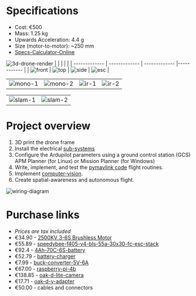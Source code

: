 # Specifications
* Cost: €500
* Mass: 1.25 kg
* Upwards Acceleration: 4.4 g
* Size (motor-to-motor): ~250 mm
* [Specs-Calculator-Online](https://ecalc.ch/xcoptercalc.php)

![3d-drone-render](https://github.com/MichaelThamm/autonomous-drone/blob/main/mechanical-design/3d-render.png)
|  |  |  |  |
| ------------- | ------------- | ------------- |------------ | 
| ![front](https://github.com/MichaelThamm/autonomous-drone/blob/main/documentation/Camera.png)  | ![top](https://github.com/MichaelThamm/autonomous-drone/blob/main/documentation/Top.png)  | ![side](https://github.com/MichaelThamm/autonomous-drone/blob/main/documentation/Side.png) | ![esc](https://github.com/MichaelThamm/autonomous-drone/blob/main/documentation/ESC.png) |

|  |  |  |  |
| ------------- | ------------- | ------------- |------------ | 
| ![mono-1](https://github.com/MichaelThamm/autonomous-drone/blob/main/documentation/image-recognition-mono-1.png)  | ![mono-2](https://github.com/MichaelThamm/autonomous-drone/blob/main/documentation/image-recognition-mono-2.png)  | ![ir-1](https://github.com/MichaelThamm/autonomous-drone/blob/main/documentation/image-recognition-ir-1.png) | ![ir-2](https://github.com/MichaelThamm/autonomous-drone/blob/main/documentation/image-recognition-ir-2.png) |

|  |  | 
| ------------- | ------------ | 
| ![slam-1](https://github.com/MichaelThamm/autonomous-drone/blob/main/documentation/depthai-slam-1.png)  | ![slam-2](https://github.com/MichaelThamm/autonomous-drone/blob/main/documentation/depthai-slam-2.png)  |

# Project overview
1. 3D print the drone frame
2. Install the electrical [sub-systems](https://github.com/MichaelThamm/drone-project/tree/main/sub-systems)
3. Configure the Ardupilot parameters using a ground control station (GCS) APM Planner (for Linux) or Mission Planner (for Windows)
4. Write, implement, and test the [pymavlink code]([https://github.com/MichaelThamm/autonomous-drone/tree/main/sub-systems/control-system/python-code](https://github.com/MichaelThamm/autonomous-drone/tree/main/sub-systems/control-system/pymavlink)) flight routines.
5. Implement [computer-vision](https://github.com/MichaelThamm/drone-project/tree/main/sub-systems/vision).
6. Create spatial-awareness and autonomous flight.

![wiring-diagram](electrical-design/wiring-diagram.png)

# Purchase links
* _Prices are tax included_
* €34.90 - [2500KV 3-6S Brushless Motor](https://www.banggood.com/4X-Racerstar-2207-BR2207S-Fire-Edition-2500KV-3-6S-Brushless-Motor-For-RC-Drone-FPV-Racing-Frame-Kit-p-1284981.html?utm_source=googleshopping&utm_medium=cpc_organic&gmcCountry=AT&utm_content=minha&utm_campaign=aceng-pmax-at-en-pc&currency=EUR&cur_warehouse=CN&createTmp=1&utm_source=googleshopping&utm_medium=cpc_eu&utm_content=lynna&utm_campaign=aceng-pmax-at-en-top5ca1-220705&ad_id=&gclid=CjwKCAjwrranBhAEEiwAzbhNtclSIyOhJE-qOn81EOJPpisrpuhJdMc0ZsXfh0jFA0ho2sGsMIhjzhoCMK4QAvD_BwE)
* €55.89 - [speedybee-f405-v4-bls-55a-30x30-fc-esc-stack](https://www.speedybee.com/speedybee-f405-v4-bls-55a-30x30-fc-esc-stack/)
* €92.4 - [4Ah-70C-6S-battery](https://www.snhobbies.com/product_info.php?cPath=903_43_909&products_id=14901)
* €52.79 - [battery-charger](https://www.amazon.ca/gp/product/B0B5LLVSRK/ref=ox_sc_act_title_2?smid=A2M5Y5AVP4X7RH&psc=1)
* €7.99 - [buck-converter-5V-6A](https://universal-solder.ca/product/dc-dc-converter-5v-6a-output-9-36v-input-usb-port/)
* €67.00 - [raspberry-pi-4b](https://www.amazon.de/-/en/Raspberry-ARM-Cortex-A72-WLAN-ac-Bluetooth-Micro-HDMI-Single/dp/B07TC2BK1X/ref=sr_1_4?keywords=raspberry%2Bpi&qid=1691395648&sr=8-4&th=1)
* €138.85 - [oak-d-lite-camera](https://shop.luxonis.com/products/oak-d-lite-1)
* €17.71 - [oak-d-y-adapter](https://shop.luxonis.com/collections/accessories/products/oak-y-adapter)
* €50.00 - cables and connectors
